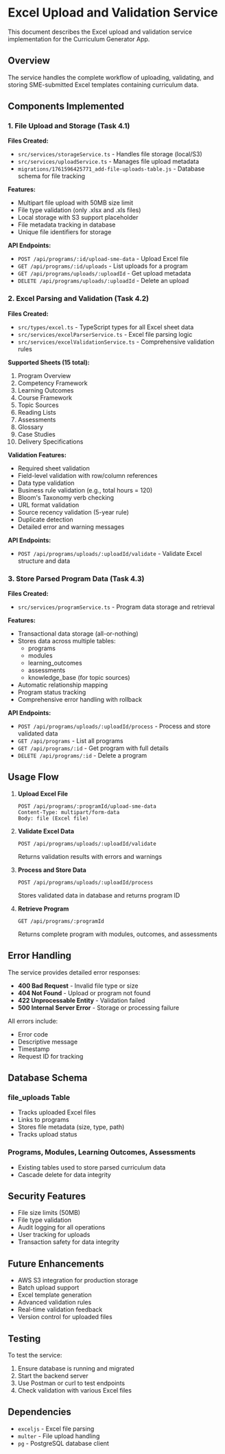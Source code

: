 # Excel Upload and Validation Service

This document describes the Excel upload and validation service implementation for the Curriculum Generator App.

## Overview

The service handles the complete workflow of uploading, validating, and storing SME-submitted Excel templates containing curriculum data.

## Components Implemented

### 1. File Upload and Storage (Task 4.1)

**Files Created:**
- `src/services/storageService.ts` - Handles file storage (local/S3)
- `src/services/uploadService.ts` - Manages file upload metadata
- `migrations/1761596425771_add-file-uploads-table.js` - Database schema for file tracking

**Features:**
- Multipart file upload with 50MB size limit
- File type validation (only .xlsx and .xls files)
- Local storage with S3 support placeholder
- File metadata tracking in database
- Unique file identifiers for storage

**API Endpoints:**
- `POST /api/programs/:id/upload-sme-data` - Upload Excel file
- `GET /api/programs/:id/uploads` - List uploads for a program
- `GET /api/programs/uploads/:uploadId` - Get upload metadata
- `DELETE /api/programs/uploads/:uploadId` - Delete an upload

### 2. Excel Parsing and Validation (Task 4.2)

**Files Created:**
- `src/types/excel.ts` - TypeScript types for all Excel sheet data
- `src/services/excelParserService.ts` - Excel file parsing logic
- `src/services/excelValidationService.ts` - Comprehensive validation rules

**Supported Sheets (15 total):**
1. Program Overview
2. Competency Framework
3. Learning Outcomes
4. Course Framework
5. Topic Sources
6. Reading Lists
7. Assessments
8. Glossary
9. Case Studies
10. Delivery Specifications

**Validation Features:**
- Required sheet validation
- Field-level validation with row/column references
- Data type validation
- Business rule validation (e.g., total hours = 120)
- Bloom's Taxonomy verb checking
- URL format validation
- Source recency validation (5-year rule)
- Duplicate detection
- Detailed error and warning messages

**API Endpoints:**
- `POST /api/programs/uploads/:uploadId/validate` - Validate Excel structure and data

### 3. Store Parsed Program Data (Task 4.3)

**Files Created:**
- `src/services/programService.ts` - Program data storage and retrieval

**Features:**
- Transactional data storage (all-or-nothing)
- Stores data across multiple tables:
  - programs
  - modules
  - learning_outcomes
  - assessments
  - knowledge_base (for topic sources)
- Automatic relationship mapping
- Program status tracking
- Comprehensive error handling with rollback

**API Endpoints:**
- `POST /api/programs/uploads/:uploadId/process` - Process and store validated data
- `GET /api/programs` - List all programs
- `GET /api/programs/:id` - Get program with full details
- `DELETE /api/programs/:id` - Delete a program

## Usage Flow

1. **Upload Excel File**
   ```
   POST /api/programs/:programId/upload-sme-data
   Content-Type: multipart/form-data
   Body: file (Excel file)
   ```

2. **Validate Excel Data**
   ```
   POST /api/programs/uploads/:uploadId/validate
   ```
   Returns validation results with errors and warnings

3. **Process and Store Data**
   ```
   POST /api/programs/uploads/:uploadId/process
   ```
   Stores validated data in database and returns program ID

4. **Retrieve Program**
   ```
   GET /api/programs/:programId
   ```
   Returns complete program with modules, outcomes, and assessments

## Error Handling

The service provides detailed error responses:

- **400 Bad Request** - Invalid file type or size
- **404 Not Found** - Upload or program not found
- **422 Unprocessable Entity** - Validation failed
- **500 Internal Server Error** - Storage or processing failure

All errors include:
- Error code
- Descriptive message
- Timestamp
- Request ID for tracking

## Database Schema

### file_uploads Table
- Tracks uploaded Excel files
- Links to programs
- Stores file metadata (size, type, path)
- Tracks upload status

### Programs, Modules, Learning Outcomes, Assessments
- Existing tables used to store parsed curriculum data
- Cascade delete for data integrity

## Security Features

- File size limits (50MB)
- File type validation
- Audit logging for all operations
- User tracking for uploads
- Transaction safety for data integrity

## Future Enhancements

- AWS S3 integration for production storage
- Batch upload support
- Excel template generation
- Advanced validation rules
- Real-time validation feedback
- Version control for uploaded files

## Testing

To test the service:

1. Ensure database is running and migrated
2. Start the backend server
3. Use Postman or curl to test endpoints
4. Check validation with various Excel files

## Dependencies

- `exceljs` - Excel file parsing
- `multer` - File upload handling
- `pg` - PostgreSQL database client
